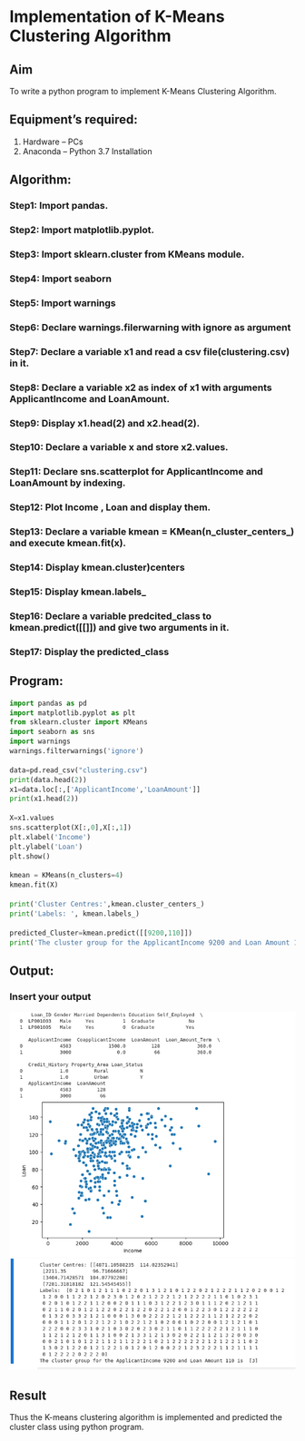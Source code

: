 # Implementation of K-Means Clustering Algorithm
## Aim
To write a python program to implement K-Means Clustering Algorithm.
## Equipment’s required:
1.	Hardware – PCs
2.	Anaconda – Python 3.7 Installation

## Algorithm:

### Step1: Import pandas.
### Step2: Import matplotlib.pyplot.
### Step3: Import sklearn.cluster from KMeans module.
### Step4: Import seaborn
### Step5: Import warnings
### Step6: Declare warnings.filerwarning with ignore as argument
### Step7: Declare a variable x1 and read a csv file(clustering.csv) in it.
### Step8: Declare a variable x2 as index of x1 with arguments ApplicantIncome and LoanAmount.
### Step9: Display x1.head(2) and x2.head(2).
### Step10: Declare a variable x and store x2.values.
### Step11: Declare sns.scatterplot for ApplicantIncome and LoanAmount by indexing.
### Step12: Plot Income , Loan and display them.
### Step13: Declare a variable kmean = KMean(n_cluster_centers_) and execute kmean.fit(x).
### Step14: Display kmean.cluster)centers
### Step15: Display kmean.labels_
### Step16: Declare a variable predcited_class to kmean.predict([[]]) and give two arguments in it.
### Step17: Display the predicted_class
## Program:
``` PYTHON
import pandas as pd
import matplotlib.pyplot as plt
from sklearn.cluster import KMeans
import seaborn as sns
import warnings
warnings.filterwarnings('ignore')

data=pd.read_csv("clustering.csv")
print(data.head(2))
x1=data.loc[:,['ApplicantIncome','LoanAmount']]
print(x1.head(2))

X=x1.values
sns.scatterplot(X[:,0],X[:,1])
plt.xlabel('Income')
plt.ylabel('Loan')
plt.show()

kmean = KMeans(n_clusters=4)
kmean.fit(X)

print('Cluster Centres:',kmean.cluster_centers_)
print('Labels: ', kmean.labels_)

predicted_Cluster=kmean.predict([[9200,110]])
print('The cluster group for the ApplicantIncome 9200 and Loan Amount 110 is ' , predicted_Cluster)

```
## Output:

### Insert your output
![OUTPUT](OUTDONE.png)
![OUTPUT](OUTRUN.png)
## Result
Thus the K-means clustering algorithm is implemented and predicted the cluster class using python program.